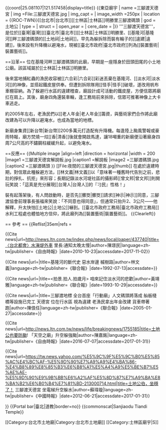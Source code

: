{{coord|25.081107|121.517458|display=title}}
{{東亞廟宇
| name =三腳渡天德宮
| img =File:三腳渡天德宮.jpg
| img_capt = 
| image_width =250px
| location = {{ROC-TWN}}[[台北市|台北市]][[士林區|士林區]]明勝里三腳渡碼頭
| god = 土地公
| type = 
| struct = 
| open_year =
| cere_date =
|}}
'''三腳渡天德宮'''，是位於[[臺灣|臺灣]][[臺北市|臺北市]][[士林區|士林區]]明勝里、[[基隆河|基隆河]]畔三腳渡碼頭的[[土地祠|土地祠]]，早先為躲拆除而裝有輪子的[[違建|違建]]，後來設有升降機以避淹水，現被[[臺北市政府|臺北市政府]]列為[[裝置藝術|裝置藝術]]。

==沿革==
位在基隆河畔三腳渡碼頭的此廟，早期是一座隱身於田頭田尾的小土地公廟<ref name="蘇瑋璇"/>。該區域屬於[[士林區|士林區]]明勝里<ref name="陳璟民"/>。

後來當地捕紅蟲的漁民收容被[[六合彩|六合彩]]彩迷丟棄在基隆河、[[淡水河|淡水河]]的神像，並搭起鐵皮屋供奉。但遭到拆除隊用[[怪手|怪手]]破壞，遂改用帆布車棚容納。為了躲避行水區的違建稽查，廟設計成可活動的鐵皮屋，方便信眾將廟扛在肩上。其後，廟身四角還裝車輪，逢工務局前來拆除，信眾可推著神像上大卡車逃走。<ref name="蘇瑋璇"/><ref name="林文義"/><ref name="黃靖雅"/><ref name="陳嘉銘"/><ref name="陳俍任"/>

約2005年左右，老漁民們以[[老人年金|老人年金]]籌資，與藝術家們合作將此廟改建為可以升降以避淹水，也成為當地的地標<ref name="陳俍任"/>。

新廟身集資[[新台幣|新台幣]]200多萬元打造配有升降機。每逢陸上颱風警報或豪雨特報，廟方焚燒一炷[[香|清香]]後就會開啟馬達，讓18噸重的新廟便沿著廟身四周7公尺高的不鏽鋼柱緩緩升起，以避免淹水。<ref name="蘇瑋璇"/><ref name="陳嘉銘"/>

==反應==
{{Multiple image
|align=left
|direction = horizontal
|width = 200
|image1 =三腳渡天德宮解說板.jpg
|caption1 =解說板
|image2 =三腳渡碼頭.jpg
|caption2 =三腳渡碼頭
}}
[[File:夜間的三腳渡天德宮.jpg|thumb]]
在處於違建時期，對信眾此種躲避方法，[[林文義|林文義]]以「意味著一種舊時代告別之前，悲壯的掙扎、抗拒」來形容<ref name="林文義"/>；長期記錄淡水河堤社區的攝影師[[曾文邦|曾文邦]]則開玩笑說：「這真是充分展現[[台灣人|台灣人]]的『刁民』性格！」<ref name="黃靖雅"/>

裝有起落架後，有人問啟動時，是否先[[擲筊|擲筊]]請求[[神示|神示]]同意，三腳渡協會前理事長張福來笑說：「不同意也得同意」，但通常只抬升2、3公尺——他解釋，升太快怕[[土地公|土地公]]嚇到<ref name="蘇瑋璇"/>。[[臺北市政府工務局|臺北市政府工務局]]水利工程處也體恤地方信仰，將此廟列為[[裝置藝術|裝置藝術]]<ref name="陳嘉銘"/>。
{{Clearleft}}

== 參考 ==
{{Reflist|35em|refs =

<ref name="陳璟民">{{Cite news|url=http://news.ltn.com.tw/index.php/news/local/paper/437740|title=〈台北都會〉水淹堤外車 里長:通知太晚太慢|author=陳璟民|language=zh-tw|publisher=《自由時報》|date=2010-10-23|accessdate=2017-11-02}}</ref>

<ref name="林文義">{{Cite news|url=|title=基隆河的斷代史 惡水岸邊 槭樹路|author=林文義|language=zh-tw|publisher=《聯合報》|date=1992-07-13|accessdate=}}</ref>

<ref name="黃靖雅">{{Cite news|url=|title=<拍景.拍人.拍歲月> 咱來記住淡水河的悲歡|author=黃靖雅|language=zh-tw|publisher=《聯合報》|date=1993-10-29|accessdate=}}</ref>

<ref name="陳俍任">{{Cite news|url=|title=三腳渡地標 全台首座「行動廟」人文碼頭將落成 舢舨棧橋等設施已完工 天德宮 位在行水區 視為違建 老漁民拿出年金改建 貨車帶著跑|author=陳俍任|language=zh-tw|publisher=《聯合報》|date=2005-01-27|accessdate=}}</ref>

<ref name="陳嘉銘">{{Cite news|url=http://news.ltn.com.tw/news/life/breakingnews/1755185|title=土地公也要防颱! 「天空之廟」升空躲強颱|author=陳嘉銘|language=zh-tw|publisher=《自由時報》|date=2016-07-07|accessdate=2017-01-31}}</ref>

<ref name="蘇瑋璇">{{Cite news|url=https://tw.news.yahoo.com/%E5%9C%9F%E5%9C%B0%E5%85%AC%E4%BC%AF-%E5%9D%90%E7%A9%A9%E4%BA%86-%E4%B8%89%E8%85%B3%E6%B8%A1%E5%A4%A9%E5%BE%B7%E5%AE%AE-%E5%9D%90%E9%9B%BB%E6%A2%AF%E5%8D%87%E7%A9%BA%E8%BA%B2%E6%B0%B4%E7%81%BD-213000714.html|title=土地公伯，坐穩了！ 三腳渡天德宮 坐電梯升空躲水|author=蘇瑋璇|language=zh-tw|publisher=《中國時報》|date=2012-06-21|accessdate=2017-01-31}}</ref>

}}
{{Portal bar|臺北|道教|border=no}}
{{commonscat|Sanjiaodu Tiandi Temple}}

[[Category:台北市土地廟|Category:台北市土地廟]]
[[Category:士林區廟宇|S]]